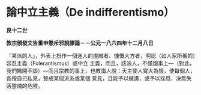 # 論中立主義（De indifferentismo）


**良十二世**

**教宗頒發文告重申懲斥邪說謬論－－公元一八六四年十二月八日**





「某派的人」，外表上扮作一個迷人的虔誠者、慷慨大方者，明認（如人家所稱的）容忍主義（Folerantismus）或中立
主義，而且，該派人，不僅國事上—（對此，我們撇開不談）—而且宗教的事上，也教誨人說：天主使人寬大為懷，使每個人，各按自己私見，贊成某個派系或某個
意見，且能予以擁謢，或予以採用，決無失落靈魂的危險。

